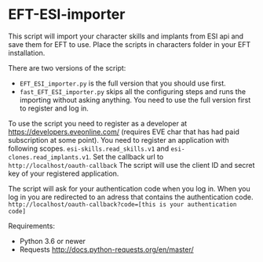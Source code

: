 # EFT-ESI-importer

This script will import your character skills and implants from ESI api and save them for EFT to use.
Place the scripts in characters folder in your EFT installation.

There are two versions of the script:
*  	`EFT_ESI_importer.py` is the full version that you should use first.
*  	`fast_EFT_ESI_importer.py` skips all the configuring steps and runs the importing without asking anything. You need to use the full version first to register and log in.

To use the script you need to register as a developer at https://developers.eveonline.com/ (requires EVE char that has had paid subscription at some point). You need to register an application with following scopes. `esi-skills.read_skills.v1` and
`esi-clones.read_implants.v1`. Set the callback url to `    http://localhost/oauth-callback ` The script will use the client ID and secret key of your registered application.

The script will ask for your authentication code when you log in. When you log in you are redirected to an adress that contains the authentication code.
`http://localhost/oauth-callback?code=[this is your authentication code]`

Requirements: 
* Python 3.6 or newer
* Requests http://docs.python-requests.org/en/master/
